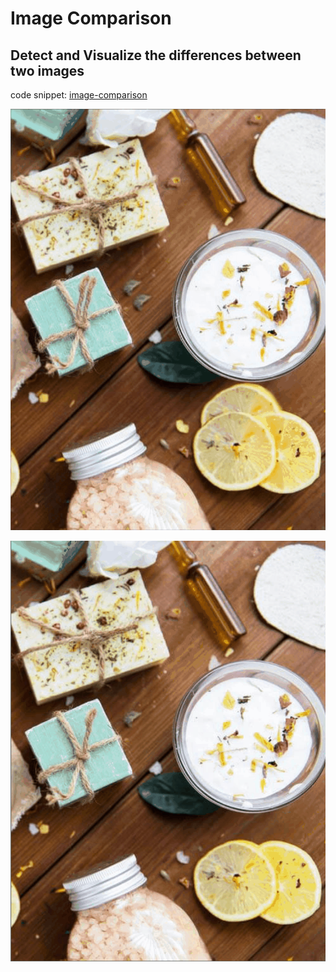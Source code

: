 # Image Comparison
## Detect and Visualize the differences between two images
code snippet: [image-comparison](difference_between_two_image.py)

![image-1](resources/main_1.gif)

![image-2](resources/annotated.gif)